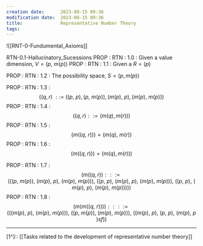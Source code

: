 ```yaml
---
creation date:		2023-08-15 09:36
modification date:	2023-08-15 09:36
title: 				Representative Number Theory
tags:
---
```

![[RNT-0-Fundumental_Axioms]]

RTN-0.1-Hallucinatory_Sucessions
PROP : RTN : 1.0 : Given a value dimension, $V=(p,\ m(p))$
PROP : RTN : 1.1 : Given a $R=(p)$

PROP : RTN : 1.2 : The possibility space, $S = (p, m(p))$

PROP : RTN : 1.3 :
$$((q, r)\ ::=\ (
	(p,\ p), (p,\ m(p)), (m(p),\ p), (m(p),\ m(p))
)$$
PROP : RTN : 1.4 :  
$$
	((q,r) ::= (m(q), m(r)))
$$
PROP : RTN : 1.5 :
$$
(m((q,\ r))) = (m(q),\ m(r))
$$
PROP : RTN : 1.6 : 
$$
	(m((q,r))) = (m(q), m(r)))
$$

PROP : RTN : 1.7 : 
$$
	(m((q,r)):::=(
		(
			(p,\ m(p)),\  
			(m(p),\ p),\  
			(m(p),\ m(p))
		),\ 
		(
			(p,\ p),\ 
			(m(p),\ p),\ 
			(m(p),\ m(p))
		),\ 
		(
			(p,\ p),\ 
			(m(p),\ p),\ 
			(m(p),\ m(p))
		)
	))
$$
PROP : RTN : 1.8 : 
$$
(m(m((q,\ r)))) ::::= (
	(
		(m(p),\ p),\ 
		(m(p),\ m(p))
	),\ 
	(
		(p,\ m(p)),\ 
		(m(p),\ m(p))
	),\ 
	(
		(m(p),\ p),\ 
		(p,\ p),\
		(m(p),\ p)sf
	)
)
$$


---
[1^]:: [[Tasks related to the development of representative number theory]]